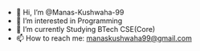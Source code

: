 - 👋 Hi, I’m @Manas-Kushwaha-99
- 👀 I’m interested in Programming
- 🌱 I’m currently Studying BTech CSE(Core)
- 📫 How to reach me: manaskushwaha99@gmail.com
